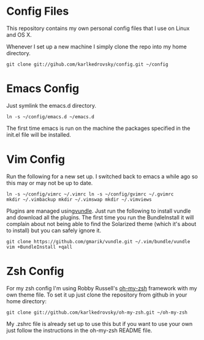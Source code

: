 Config Files
============

This repository contains my own personal config files that I use on
Linux and OS X.

Whenever I set up a new machine I simply clone the repo into my home
directory.

    git clone git://gihub.com/karlkedrovsky/config.git ~/config

Emacs Config
============

Just symlink the emacs.d directory.

    ln -s ~/config/emacs.d ~/emacs.d

The first time emacs is run on the machine the packages specified in
the init.el file will be installed.

Vim Config
==========

Run the following for a new set up. I switched back to emacs a while
ago so this may or may not be up to date.

    ln -s ~/config/vimrc ~/.vimrc ln -s ~/config/gvimrc ~/.gvimrc
    mkdir ~/.vimbackup mkdir ~/.vimswap mkdir ~/.vimviews

Plugins are managed
using[vundle](https://github.com/gmarik/vundle). Just run the
following to install vundle and download all the plugins. The first
time you run the BundleInstall it will complain about not being able
to find the Solarized theme (which it's about to install) but you can
safely ignore it.

    git clone https://github.com/gmarik/vundle.git ~/.vim/bundle/vundle
    vim +BundleInstall +qall

Zsh Config
==========

For my zsh config I'm using Robby Russell's
[oh-my-zsh](https://github.com/robbyrussell/oh-my-zsh) framework with
my own theme file. To set it up just clone the repository from github
in your home directory:

    git clone git://github.com/karlkedrovsky/oh-my-zsh.git ~/oh-my-zsh

My .zshrc file is already set up to use this but if you want to use
your own just follow the instructions in the oh-my-zsh README file.
